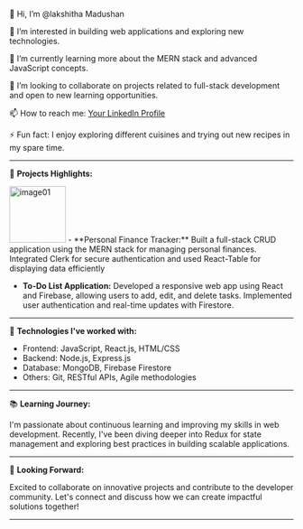 👋 Hi, I’m @lakshitha Madushan

👀 I’m interested in building web applications and exploring new technologies.

🌱 I’m currently learning more about the MERN stack and advanced JavaScript concepts.


💞️ I’m looking to collaborate on projects related to full-stack development and open to new learning opportunities.

📫 How to reach me: [Your LinkedIn Profile](https://www.linkedin.com/in/lakshitha-madushan-14559727a/)


⚡ Fun fact: I enjoy exploring different cuisines and trying out new recipes in my spare time.

---

🚀 **Projects Highlights:**

<img width="100" alt="image01" src="https://github.com/lakshitha779988/lakshitha779988/assets/136601617/00c881e7-60c9-4e88-978b-842cecb528e5">
- **Personal Finance Tracker:** Built a full-stack CRUD application using the MERN stack for managing personal finances. Integrated Clerk for secure authentication and used React-Table for displaying data efficiently

- **To-Do List Application:** Developed a responsive web app using React and Firebase, allowing users to add, edit, and delete tasks. Implemented user authentication and real-time updates with Firestore.

---

🔭 **Technologies I've worked with:**

- Frontend: JavaScript, React.js, HTML/CSS
- Backend: Node.js, Express.js
- Database: MongoDB, Firebase Firestore
- Others: Git, RESTful APIs, Agile methodologies

---

📚 **Learning Journey:**

I'm passionate about continuous learning and improving my skills in web development. Recently, I've been diving deeper into Redux for state management and exploring best practices in building scalable applications.

---

🌟 **Looking Forward:**

Excited to collaborate on innovative projects and contribute to the developer community. Let's connect and discuss how we can create impactful solutions together!

---



